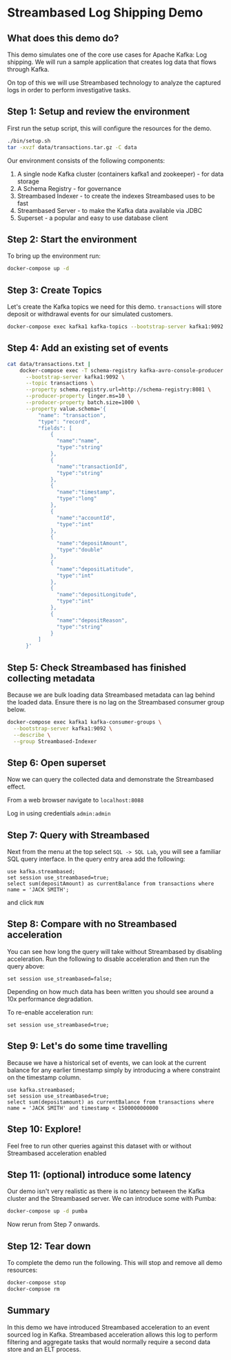 # Streambased Log Shipping Demo

## What does this demo do?

This demo simulates one of the core use cases for Apache Kafka: Log shipping. We will run a sample application that 
creates log data that flows through Kafka.

On top of this we will use Streambased technology to analyze the captured logs in order to perform investigative tasks.

## Step 1: Setup and review the environment

First run the setup script, this will configure the resources for the demo.

```bash
./bin/setup.sh
tar -xvzf data/transactions.tar.gz -C data 
```

Our environment consists of the following components:

1. A single node Kafka cluster (containers kafka1 and zookeeper) - for data storage
2. A Schema Registry - for governance
3. Streambased Indexer - to create the indexes Streambased uses to be fast
4. Streambased Server - to make the Kafka data available via JDBC
5. Superset - a popular and easy to use database client

## Step 2: Start the environment

To bring up the environment run:

```bash
docker-compose up -d
```

## Step 3: Create Topics

Let's create the Kafka topics we need for this demo. `transactions` will store deposit or withdrawal events for our 
simulated customers.

```bash
docker-compose exec kafka1 kafka-topics --bootstrap-server kafka1:9092 --topic transactions --create --partitions 1
```

## Step 4: Add an existing set of events

```bash
cat data/transactions.txt |
    docker-compose exec -T schema-registry kafka-avro-console-producer \
      --bootstrap-server kafka1:9092 \
      --topic transactions \
      --property schema.registry.url=http://schema-registry:8081 \
      --producer-property linger.ms=10 \
      --producer-property batch.size=1000 \
      --property value.schema='{
          "name": "transaction",
          "type": "record",
          "fields": [
              { 
                "name":"name",
                "type":"string"
              },
              { 
                "name":"transactionId",
                "type":"string"
              },
              { 
                "name":"timestamp",
                "type":"long"
              },
              { 
                "name":"accountId",
                "type":"int"
              },
              { 
                "name":"depositAmount",
                "type":"double"
              },
              { 
                "name":"depositLatitude",
                "type":"int"
              },
              { 
                "name":"depositLongitude",
                "type":"int"
              },
              { 
                "name":"depositReason",
                "type":"string"
              }
          ]
      }'
```

## Step 5: Check Streambased has finished collecting metadata

Because we are bulk loading data Streambased metadata can lag behind the loaded data. Ensure there is no lag on the 
Streambased consumer group below. 

```bash
docker-compose exec kafka1 kafka-consumer-groups \
  --bootstrap-server kafka1:9092 \
  --describe \
  --group Streambased-Indexer
```

## Step 6: Open superset

Now we can query the collected data and demonstrate the Streambased effect. 

From a web browser navigate to `localhost:8088` 

Log in using credentials `admin:admin`

## Step 7: Query with Streambased

Next from the menu at the top select `SQL -> SQL Lab`, you will see a familiar SQL query interface. In the query entry 
area add the following:

```
use kafka.streambased;
set session use_streambased=true;
select sum(depositAmount) as currentBalance from transactions where name = 'JACK SMITH';
```

and click `RUN`

## Step 8: Compare with no Streambased acceleration

You can see how long the query will take without Streambased by disabling acceleration. Run the following to disable 
acceleration and then run the query above:

```
set session use_streambased=false;
```

Depending on how much data has been written you should see around a 10x performance degradation. 

To re-enable acceleration run:

```
set session use_streambased=true;
```

## Step 9: Let's do some time travelling

Because we have a historical set of events, we can look at the current balance for any earlier timestamp simply by 
introducing a where constraint on the timestamp column.

```
use kafka.streambased;
set session use_streambased=true;
select sum(depositamount) as currentBalance from transactions where name = 'JACK SMITH' and timestamp < 1500000000000
```

## Step 10: Explore!

Feel free to run other queries against this dataset with or without Streambased acceleration enabled

## Step 11: (optional) introduce some latency 

Our demo isn't very realistic as there is no latency between the Kafka cluster and the Streambased server. We can 
introduce some with Pumba:

```bash
docker-compose up -d pumba
```

Now rerun from Step 7 onwards.

## Step 12: Tear down

To complete the demo run the following. This will stop and remove all demo resources:

```bash
docker-compose stop
docker-compsoe rm
```

## Summary

In this demo we have introduced Streambased acceleration to an event sourced log in Kafka. Streambased acceleration 
allows this log to perform filtering and aggregate tasks that would normally require a second data store and an ELT 
process. 
